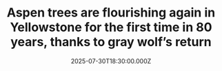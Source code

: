 ---
title: "Aspen trees are flourishing again in Yellowstone for the first time in 80 years, thanks to gray wolf’s return"
date: 2025-07-30T18:30:00.000Z
category: Human Kindness
externalLink: "https://www.goodgoodgood.co/articles/yellowstone-national-park-gray-wolf-reintroduction"
image: ""
excerpt: "The reintroduction of gray wolves to the national park was controversial — and continues to be. But new research reveals just how vital they have been to restoring the golden glow of aspen forests.…"
---